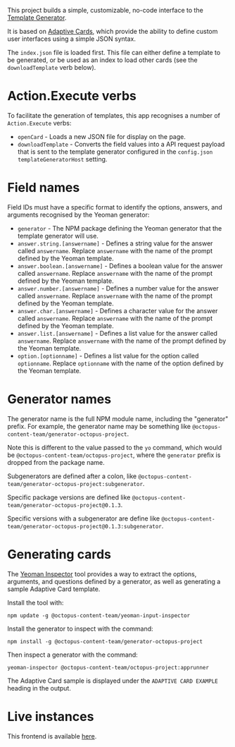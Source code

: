 This project builds a simple, customizable, no-code interface to the [Template Generator](/js/octopus-template-generator).

It is based on [Adaptive Cards](https://adaptivecards.io/), which provide the ability to define custom user interfaces
using a simple JSON syntax.

The `index.json` file is loaded first. This file can either define a template to be generated, or be used as an
index to load other cards (see the `downloadTemplate` verb below).

# Action.Execute verbs

To facilitate the generation of templates, this app recognises a number of `Action.Execute` verbs:

* `openCard` - Loads a new JSON file for display on the page.
* `downloadTemplate` - Converts the field values into a API request payload that is sent to the template generator configured in the `config.json` `templateGeneratorHost` setting.

# Field names

Field IDs must have a specific format to identify the options, answers, and arguments recognised by the 
Yeoman generator:

* `generator` - The NPM package defining the Yeoman generator that the template generator will use.
* `answer.string.[answername]` - Defines a string value for the answer called `answername`. Replace `answername` with
  the name of the prompt defined by the Yeoman template.
* `answer.boolean.[answername]` - Defines a boolean value for the answer called `answername`. Replace `answername` with
  the name of the prompt defined by the Yeoman template.
* `answer.number.[answername]` - Defines a number value for the answer called `answername`. Replace `answername` with
  the name of the prompt defined by the Yeoman template.
* `answer.char.[answername]` - Defines a character value for the answer called `answername`. Replace `answername` with
  the name of the prompt defined by the Yeoman template.
* `answer.list.[answername]` - Defines a list value for the answer called `answername`. Replace `answername` with
  the name of the prompt defined by the Yeoman template.
* `option.[optionname]` - Defines a list value for the option called `optionname`. Replace `optionname` with
  the name of the option defined by the Yeoman template.

# Generator names

The generator name is the full NPM module name, including the "generator" prefix. For example, the generator name
may be something like `@octopus-content-team/generator-octopus-project`. 

Note this is different to the value passed to the `yo` command, which would be `@octopus-content-team/octopus-project`,
where the `generator` prefix is dropped from the package name.

Subgenerators are defined after a colon, like `@octopus-content-team/generator-octopus-project:subgenerator`. 

Specific package versions are defined like `@octopus-content-team/generator-octopus-project@0.1.3`. 

Specific versions with a subgenerator are define like `@octopus-content-team/generator-octopus-project@0.1.3:subgenerator`.

# Generating cards

The [Yeoman Inspector](/js/yeoman-input-inspector) tool provides a way to extract the options, arguments, and questions
defined by a generator, as well as generating a sample Adaptive Card template.

Install the tool with:

```
npm update -g @octopus-content-team/yeoman-input-inspector
```

Install the generator to inspect with the command:

```
npm install -g @octopus-content-team/generator-octopus-project
```

Then inspect a generator with the command:

```
yeoman-inspector @octopus-content-team/octopus-project:apprunner
```

The Adaptive Card sample is displayed under the `ADAPTIVE CARD EXAMPLE` heading in the output.

# Live instances

This frontend is available [here](https://oc.to/content-team-platform-engineering).